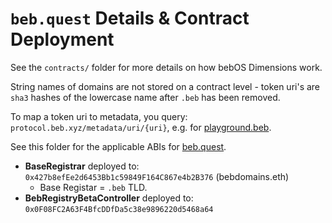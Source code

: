 # `beb.quest` Details & Contract Deployment

See the `contracts/` folder for more details on how bebOS Dimensions work.

String names of domains are not stored on a contract level - token uri's are `sha3` hashes of the lowercase name after `.beb` has been removed.

To map a token uri to metadata, you query: `protocol.beb.xyz/metadata/uri/{uri}`, e.g. for [playground.beb](https://protocol.beb.xyz/metadata/uri/28351188642621241456184943762989329996148978531966429149720007640204744112723).

See this folder for the applicable ABIs for [beb.quest](https://beb.quest).

- **BaseRegistrar** deployed to: `0x427b8efEe2d6453Bb1c59849F164C867e4b2B376` (bebdomains.eth)
  - Base Registar = `.beb` TLD.
- **BebRegistryBetaController** deployed to: `0x0F08FC2A63F4BfcDDfDa5c38e9896220d5468a64`
